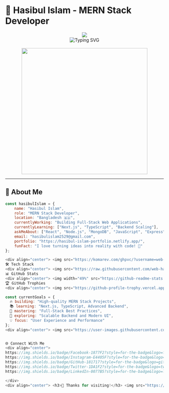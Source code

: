 # 📄 Hasibul Islam - MERN Stack Developer

<div align="center">
  <img src="https://capsule-render.vercel.app/api?type=waving&color=0:E1EAFC,100:F6D5F7&height=200&section=header&text=Hasibul%20Islam&fontSize=40&fontColor=fff&animation=fadeIn&fontAlignY=38&desc=MERN%20Stack%20Developer%20|%20Frontend%20Enthusiast&descAlignY=51&descAlign=62"/>
</div>

<div align="center">
  <img src="https://readme-typing-svg.herokuapp.com?font=Fira+Code&weight=600&size=28&duration=4000&pause=1000&color=2196F3&center=true&vCenter=true&multiline=true&width=600&height=100&lines=👋+Hi+there!+I'm+Hasibul+Islam;MERN+Stack+Developer+💻;" alt="Typing SVG" />
</div>

<br/>

<div align="center">
  <img src="https://media0.giphy.com/media/v1.Y2lkPTc5MGI3NjExbzNuZzZ2YmJpenVkdGkwMXBzdmkxMTNsZnhjazdsOGdkZTFlbXpmZiZlcD12MV9pbnRlcm5hbF9naWZfYnlfaWQmY3Q9Zw/qgQUggAC3Pfv687qPC/giphy.gif" width="400">
</div>

---

## 🚀 About Me

```javascript
const hasibulIslam = {
    name: "Hasibul Islam",
    role: "MERN Stack Developer",
    location: "Bangladesh 🇧🇩",
    currentlyWorking: "Building Full-Stack Web Applications",
    currentlyLearning: ["Next.js", "TypeScript", "Backend Scaling"],
    askMeAbout: ["React", "Node.js", "MongoDB", "JavaScript", "Express"],
    email: "hasibulislam2529@gmail.com",
    portfolio: "https://hasibul-islam-portfolio.netlify.app/",
    funFact: "I love turning ideas into reality with code! 🚀"
};

<div align="center"> <img src="https://komarev.com/ghpvc/?username=web-hasib&style=for-the-badge&color=blue" alt="Profile Views" /> <img src="https://img.shields.io/github/followers/web-hasib?style=for-the-badge&color=blue&labelColor=black" alt="Followers" /> <img src="https://img.shields.io/badge/Focus-Full%20Stack%20Development-blue?style=for-the-badge" alt="Focus" /> </div>
🛠️ Tech Stack
<div align="center"> <img src="https://raw.githubusercontent.com/web-hasib/web-hasib/main/tech-stack.png" width="800"/> </div>
📊 GitHub Stats
<div align="center"> <img width="49%" src="https://github-readme-stats.vercel.app/api?username=web-hasib&show_icons=true&theme=tokyonight&hide_border=true&count_private=true" /> <img width="49%" src="https://github-readme-stats.vercel.app/api/top-langs/?username=web-hasib&theme=tokyonight&hide_border=true&layout=compact&langs_count=8" /> </div><div align="center"> <img src="https://github-readme-streak-stats.herokuapp.com/?user=web-hasib&theme=tokyonight&hide_border=true" width="60%" /> </div><div align="center"> <img src="https://github-readme-activity-graph.vercel.app/graph?username=web-hasib&theme=tokyo-night&bg_color=1a1b27&color=628fdb&line=628fdb&point=ffeb95&area=true&hide_border=true" width="100%"/> </div>
🏆 GitHub Trophies
<div align="center"> <img src="https://github-profile-trophy.vercel.app/?username=web-hasib&theme=tokyonight&no-frame=true&no-bg=false&margin-w=4&row=1&column=7" /> </div>

const currentGoals = {
  🔥 building: "High-quality MERN Stack Projects",
  📚 learning: "Next.js, TypeScript, Advanced Backend",
  🎯 mastering: "Full-Stack Best Practices",
  🚀 exploring: "Scalable Backend and Modern UI",
  💡 focus: "User Experience and Performance"
};
<div align="center"> <img src="https://user-images.githubusercontent.com/74038190/229223263-cf2e4b07-2615-4f87-9c38-e37600f8381a.gif" width="300"> </div>


🌐 Connect With Me
<div align="center">
https://img.shields.io/badge/Facebook-1877F2?style=for-the-badge&logo=facebook&logoColor=white
https://img.shields.io/badge/Instagram-E4405F?style=for-the-badge&logo=instagram&logoColor=white
https://img.shields.io/badge/GitHub-181717?style=for-the-badge&logo=github&logoColor=white
https://img.shields.io/badge/Twitter-1DA1F2?style=for-the-badge&logo=twitter&logoColor=white
https://img.shields.io/badge/LinkedIn-0077B5?style=for-the-badge&logo=linkedin&logoColor=white

</div>
<div align="center"> <h3>🙌 Thanks for visiting!</h3> <img src="https://capsule-render.vercel.app/api?type=waving&color=0:E1EAFC,100:F6D5F7&height=120&section=footer&animation=fadeIn"/> </div><div align="center"> <img src="https://readme-typing-svg.herokuapp.com?font=Fira+Code&size=12&duration=4000&pause=3000&color=888888&center=true&vCenter=true&width=400&lines=💻+Happy+Coding!+Keep+Building+Amazing+Things!" /> </div> ```






















